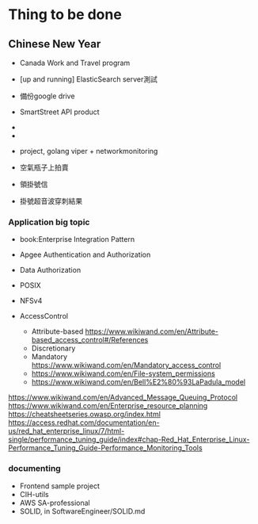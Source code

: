 # Thing to be done

## Chinese New Year

- Canada Work and Travel program
- [up and running] ElasticSearch server測試
- 備份google drive
- SmartStreet API product
-
-
- project, golang viper + networkmonitoring

- 空氣瓶子上拍賣
- 領掛號信
- 掛號超音波穿刺結果

### Application big topic

- book:Enterprise Integration Pattern
- Apgee Authentication and Authorization
- Data Authorization
- POSIX
- NFSv4

- AccessControl
  - Attribute-based <https://www.wikiwand.com/en/Attribute-based_access_control#/References>
  - Discretionary
  - Mandatory <https://www.wikiwand.com/en/Mandatory_access_control>
  - <https://www.wikiwand.com/en/File-system_permissions>
  - <https://www.wikiwand.com/en/Bell%E2%80%93LaPadula_model>

<https://www.wikiwand.com/en/Advanced_Message_Queuing_Protocol>
<https://www.wikiwand.com/en/Enterprise_resource_planning>
<https://cheatsheetseries.owasp.org/index.html>
<https://access.redhat.com/documentation/en-us/red_hat_enterprise_linux/7/html-single/performance_tuning_guide/index#chap-Red_Hat_Enterprise_Linux-Performance_Tuning_Guide-Performance_Monitoring_Tools>

### documenting

- Frontend sample project
- CIH-utils
- AWS SA-professional
- SOLID, in SoftwareEngineer/SOLID.md
